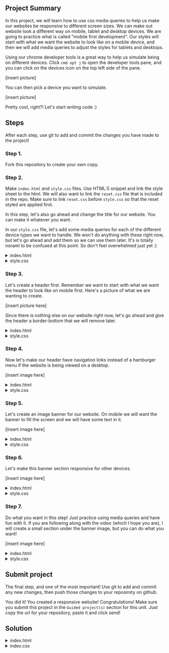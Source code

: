 ## Project Summary

In this project, we will learn how to use css media queries to help us make our websites be responsive to different screen sizes. We can make out website look a different way on mobile, tablet and desktop devices. We are going to practice what is called "mobile first development". Our styles will start with what we want the website to look like on a mobile device, and then we will add media queries to adjust the styles for tablets and desktops.

Using our chrome developer tools is a great way to help us simulate being on different devices. Click `cmd opt j` to open the developer tools pane, and you can click on the devices icon on the top left side of the pane.

[insert picture]

You can then pick a device you want to simulate.

[insert picture]

Pretty cool, right?! Let's start writing code :)

## Steps

After each step, use git to add and commit the changes you have made to the project!

### Step 1.

Fork this repository to create your own copy.

### Step 2.

Make `index.html` and `style.css` files. Use HTML:5 snippet and link the style sheet to the html. We will also want to link the `reset.css` file that is included in the repo. Make sure to link `reset.css` before `style.css` so that the reset styled are applied first.

In this step, let's also go ahead and change the title for our website. You can make it whatever you want.

In our `style.css` file, let's add some media queries for each of the different device types we want to handle. We won't do anything with these right now, but let's go ahead and add them so we can use them later. It's is totally noraml to be confused at this point. So don't feel overwhelmed just yet :)

<details>
<summary>index.html</summary>

```html
<!DOCTYPE html>
<html lang="en">
  <head>
    <meta charset="UTF-8" />
    <meta http-equiv="X-UA-Compatible" content="IE=edge" />
    <meta name="viewport" content="width=device-width, initial-scale=1.0" />
    <link rel="stylesheet" href="reset.css" />
    <link rel="stylesheet" href="style.css" />
    <title>Media Queries</title>
  </head>
</html>
```

</details>

<details>
<summary>style.css</summary>

```css
/* tablet */
@media screen and (min-width: 481px) {
}

/* small screens, laptops */
@media screen and (min-width: 769px) {
}

/* desktops, large screens */
@media screen and (min-width: 1025px) {
}

/* extra large screens, TV */
@media screen and (min-width: 1201px) {
}
```

</details>

### Step 3.

Let's create a header first. Remember we want to start with what we want the header to look like on mobile first. Here's a picture of what we are wanting to create.

[insert picture here]

Since there is nothing else on our website right now, let's go ahead and give the header a border-bottom that we will remove later.

<details>
<summary>index.html</summary>

```html
<!DOCTYPE html>
<html lang="en">
  <head>
    <meta charset="UTF-8" />
    <meta http-equiv="X-UA-Compatible" content="IE=edge" />
    <meta name="viewport" content="width=device-width, initial-scale=1.0" />
    <link rel="stylesheet" href="reset.css" />
    <link rel="stylesheet" href="style.css" />
    <title>Media Animations</title>
  </head>
  <body>
    <header>
      <h1>Thailand</h1>
      <div id="mobile-ham-menu"></div>
    </header>
  </body>
</html>
```

</details>

<details>
<summary>style.css</summary>

```css
header {
  position: fixed;
  width: 100%;
  background: white;
  padding: 16px;
  display: flex;
  justify-content: space-between;
  align-items: center;
  height: 80px;
  border-bottom: 1px solid black;
}

#mobile-ham-menu::after {
  content: "\2630";
  font-size: 24px;
}

/* tablet */
@media screen and (min-width: 481px) {
}

/* small screens, laptops */
@media screen and (min-width: 769px) {
}

/* desktops, large screens */
@media screen and (min-width: 1025px) {
}

/* extra large screens, TV */
@media screen and (min-width: 1201px) {
}
```

</details>

### Step 4.

Now let's make our header have navigation links instead of a hamburger menu if the website is being viewed on a desktop.

[insert image here]

<details>
<summary>index.html</summary>

```html
<!DOCTYPE html>
<html lang="en">
  <head>
    <meta charset="UTF-8" />
    <meta http-equiv="X-UA-Compatible" content="IE=edge" />
    <meta name="viewport" content="width=device-width, initial-scale=1.0" />
    <link rel="stylesheet" href="reset.css" />
    <link rel="stylesheet" href="style.css" />
    <title>Media Animations</title>
  </head>
  <body>
    <header>
      <h1>Thailand</h1>
      <div id="mobile-ham-menu"></div>
      <nav>
        <a href="#store">Store</a>
        <a href="#blog">Blog</a>
        <a href="#about">About</a>
        <a href="#contact">Contact</a>
      </nav>
    </header>
  </body>
</html>
```

</details>

<details>
<summary>style.css</summary>

```css
header {
  position: fixed;
  width: 100%;
  background: white;
  padding: 16px;
  display: flex;
  justify-content: space-between;
  align-items: center;
  height: 80px;
  border-bottom: 1px solid black;
}

#mobile-ham-menu::after {
  content: "\2630";
  font-size: 24px;
}

nav {
  display: none;
}

/* tablet */
@media screen and (min-width: 481px) {
}

/* small screens, laptops */
@media screen and (min-width: 769px) {
  #mobile-ham-menu {
    display: none;
  }

  nav {
    display: block;
  }
}

/* desktops, large screens */
@media screen and (min-width: 1025px) {
}

/* extra large screens, TV */
@media screen and (min-width: 1201px) {
}
```

</details>

### Step 5.

Let's create an image banner for our website. On mobile we will want the banner to fill the screen and we will have some text in it.

[insert image here]

<details>
<summary>index.html</summary>

```html
<!DOCTYPE html>
<html lang="en">
  <head>
    <meta charset="UTF-8" />
    <meta http-equiv="X-UA-Compatible" content="IE=edge" />
    <meta name="viewport" content="width=device-width, initial-scale=1.0" />
    <link rel="stylesheet" href="reset.css" />
    <link rel="stylesheet" href="style.css" />
    <title>Media Animations</title>
  </head>
  <body>
    <header>
      <h1>Thailand</h1>
      <div id="mobile-ham-menu"></div>
      <nav>
        <a href="#store">Store</a>
        <a href="#blog">Blog</a>
        <a href="#about">About</a>
        <a href="#contact">Contact</a>
      </nav>
    </header>
    <div id="content-wrapper">
      <div class="banner">
        <h1>Welcome</h1>
        <h1>to</h1>
        <h1>Thailand</h1>
      </div>
    </div>
  </body>
</html>
```

</details>

<details>
<summary>style.css</summary>

```css
header {
  position: fixed;
  width: 100%;
  background: white;
  padding: 16px;
  display: flex;
  justify-content: space-between;
  align-items: center;
  height: 80px;
  border-bottom: 1px solid black;
}

#mobile-ham-menu::after {
  content: "\2630";
  font-size: 24px;
}

nav {
  display: none;
}

#content-wrapper {
  padding-top: 80px;
}

.banner {
  background: linear-gradient(rgba(0, 0, 0, 0.4), rgba(0, 0, 0, 0.4)),
    url("https://images.unsplash.com/photo-1520250497591-112f2f40a3f4?ixid=MnwxMjA3fDB8MHxwaG90by1wYWdlfHx8fGVufDB8fHx8&ixlib=rb-1.2.1&auto=format&fit=crop&w=2250&q=80");
  width: 100%;
  height: calc(100vh - 80px);
  background-position: center;
  background-size: cover;
  color: white;
  display: flex;
  flex-direction: column;
  justify-content: center;
  align-items: center;
}

.banner h1 {
  font-size: 48px;
  line-height: 72px;
}

/* tablet */
@media screen and (min-width: 481px) {
}

/* small screens, laptops */
@media screen and (min-width: 769px) {
  #mobile-ham-menu {
    display: none;
  }

  nav {
    display: block;
  }
}

/* desktops, large screens */
@media screen and (min-width: 1025px) {
}

/* extra large screens, TV */
@media screen and (min-width: 1201px) {
}
```

</details>

### Step 6.

Let's make this banner section responsive for other devices.

[insert image here]

<details>
<summary>index.html</summary>

```html
<!DOCTYPE html>
<html lang="en">
  <head>
    <meta charset="UTF-8" />
    <meta http-equiv="X-UA-Compatible" content="IE=edge" />
    <meta name="viewport" content="width=device-width, initial-scale=1.0" />
    <link rel="stylesheet" href="reset.css" />
    <link rel="stylesheet" href="style.css" />
    <title>Media Animations</title>
  </head>
  <body>
    <header>
      <h1>Thailand</h1>
      <div id="mobile-ham-menu"></div>
      <nav>
        <a href="#store">Store</a>
        <a href="#blog">Blog</a>
        <a href="#about">About</a>
        <a href="#contact">Contact</a>
      </nav>
    </header>
    <div id="content-wrapper">
      <div class="banner">
        <h1>Welcome</h1>
        <h1>to</h1>
        <h1>Thailand</h1>
      </div>
    </div>
  </body>
</html>
```

</details>

<details>
<summary>style.css</summary>

```css
header {
  position: fixed;
  width: 100%;
  background: white;
  padding: 16px;
  display: flex;
  justify-content: space-between;
  align-items: center;
  height: 80px;
  border-bottom: 1px solid black;
}

#mobile-ham-menu::after {
  content: "\2630";
  font-size: 24px;
}

nav {
  display: none;
}

#content-wrapper {
  padding-top: 80px;
}

.banner {
  background: linear-gradient(rgba(0, 0, 0, 0.4), rgba(0, 0, 0, 0.4)),
    url("https://images.unsplash.com/photo-1520250497591-112f2f40a3f4?ixid=MnwxMjA3fDB8MHxwaG90by1wYWdlfHx8fGVufDB8fHx8&ixlib=rb-1.2.1&auto=format&fit=crop&w=2250&q=80");
  width: 100%;
  height: calc(100vh - 80px);
  background-position: center;
  background-size: cover;
  color: white;
  display: flex;
  flex-direction: column;
  justify-content: center;
  align-items: center;
}

.banner h1 {
  font-size: 48px;
  line-height: 72px;
}

/* tablet */
@media screen and (min-width: 481px) {
}

/* small screens, laptops */
@media screen and (min-width: 769px) {
  #mobile-ham-menu {
    display: none;
  }

  nav {
    display: block;
  }

  .banner {
    flex-direction: row;
  }

  .banner h1 {
    margin: 0 12px;
  }
}

/* desktops, large screens */
@media screen and (min-width: 1025px) {
  .banner h1 {
    font-size: 72px;
  }
}

/* extra large screens, TV */
@media screen and (min-width: 1201px) {
}
```

</details>

### Step 7.

Do what you want in this step! Just practice using media queries and have fun with it. If you are following along with the video (which I hope you are), I will create a small section under the banner image, but you can do what you want!

[insert image here]

<details>
<summary>index.html</summary>

```html
<!DOCTYPE html>
<html lang="en">
  <head>
    <meta charset="UTF-8" />
    <meta http-equiv="X-UA-Compatible" content="IE=edge" />
    <meta name="viewport" content="width=device-width, initial-scale=1.0" />
    <link rel="stylesheet" href="reset.css" />
    <link rel="stylesheet" href="style.css" />
    <title>Media Animations</title>
  </head>
  <body>
    <header>
      <h1>Thailand</h1>
      <div id="mobile-ham-menu"></div>
      <nav>
        <a href="#store">Store</a>
        <a href="#blog">Blog</a>
        <a href="#about">About</a>
        <a href="#contact">Contact</a>
      </nav>
    </header>
    <div id="content-wrapper">
      <div class="banner">
        <h1>Welcome</h1>
        <h1>to</h1>
        <h1>Thailand</h1>
      </div>
      <section>
        <h1>My Favorite Place</h1>
        Lorem ipsum dolor sit amet consectetur adipisicing elit. Dolorum ea esse
        nulla, exercitationem voluptatem, nobis perspiciatis obcaecati
        voluptates nihil molestias corporis dolor ipsa aspernatur expedita
        cupiditate delectus! Amet, ad facere.
      </section>
    </div>
  </body>
</html>
```

</details>

<details>
<summary>style.css</summary>

```css
header {
  position: fixed;
  width: 100%;
  background: white;
  padding: 16px;
  display: flex;
  justify-content: space-between;
  align-items: center;
  height: 80px;
  border-bottom: 1px solid black;
}

#mobile-ham-menu::after {
  content: "\2630";
  font-size: 24px;
}

nav {
  display: none;
}

#content-wrapper {
  padding-top: 80px;
}

.banner {
  background: linear-gradient(rgba(0, 0, 0, 0.4), rgba(0, 0, 0, 0.4)),
    url("https://images.unsplash.com/photo-1520250497591-112f2f40a3f4?ixid=MnwxMjA3fDB8MHxwaG90by1wYWdlfHx8fGVufDB8fHx8&ixlib=rb-1.2.1&auto=format&fit=crop&w=2250&q=80");
  width: 100%;
  height: calc(100vh - 80px);
  background-position: center;
  background-size: cover;
  color: white;
  display: flex;
  flex-direction: column;
  justify-content: center;
  align-items: center;
}

.banner h1 {
  font-size: 48px;
  line-height: 72px;
}

section {
  padding: 24px 16px;
}

section h1 {
  font-size: 28px;
  margin-bottom: 24px;
}

/* tablet */
@media screen and (min-width: 481px) {
}

/* small screens, laptops */
@media screen and (min-width: 769px) {
  #mobile-ham-menu {
    display: none;
  }

  nav {
    display: block;
  }

  .banner {
    flex-direction: row;
  }

  .banner h1 {
    margin: 0 12px;
  }

  section {
    padding: 48px 32px;
  }

  section h1 {
    font-size: 32px;
    margin-bottom: 24px;
  }
}

/* desktops, large screens */
@media screen and (min-width: 1025px) {
  .banner h1 {
    font-size: 72px;
  }
}

/* extra large screens, TV */
@media screen and (min-width: 1201px) {
}
```

</details>

## Submit project

The final step, and one of the most important! Use git to add and commit any new changes, then push those changes to your reposiroty on github.

You did it! You created a responsive website! Congratulations! Make sure you submit this project in the `Guided project(s)` section for this unit. Just copy the url for your repository, paste it and click send!

## Solution

<details>

<summary>index.html</summary>

```html
<!DOCTYPE html>
<html lang="en">
  <head>
    <meta charset="UTF-8" />
    <meta http-equiv="X-UA-Compatible" content="IE=edge" />
    <meta name="viewport" content="width=device-width, initial-scale=1.0" />
    <link rel="stylesheet" href="reset.css" />
    <link rel="stylesheet" href="style.css" />
    <title>Media Animations</title>
  </head>
  <body>
    <header>
      <h1>Thailand</h1>
      <div id="mobile-ham-menu"></div>
      <nav>
        <a href="#store">Store</a>
        <a href="#blog">Blog</a>
        <a href="#about">About</a>
        <a href="#contact">Contact</a>
      </nav>
    </header>
    <div id="content-wrapper">
      <div class="banner">
        <h1>Welcome</h1>
        <h1>to</h1>
        <h1>Thailand</h1>
      </div>
      <section>
        <h1>My Favorite Place</h1>
        Lorem ipsum dolor sit amet consectetur adipisicing elit. Dolorum ea esse
        nulla, exercitationem voluptatem, nobis perspiciatis obcaecati
        voluptates nihil molestias corporis dolor ipsa aspernatur expedita
        cupiditate delectus! Amet, ad facere.
      </section>
    </div>
  </body>
</html>
```

</details>

<details>

<summary>index.css</summary>

```css
body {
  display: flex;
  flex-direction: column;
  height: 100vh;
}

header {
  background: white;
  padding: 16px;
  display: flex;
  justify-content: space-between;
  align-items: center;
  height: 80px;
}

#mobile-ham-menu::after {
  content: "\2630";
  font-size: 24px;
}

#content-wrapper {
  flex: 1;
  overflow: auto;
}

.banner {
  background: linear-gradient(rgba(0, 0, 0, 0.4), rgba(0, 0, 0, 0.4)),
    url("https://images.unsplash.com/photo-1520250497591-112f2f40a3f4?ixid=MnwxMjA3fDB8MHxwaG90by1wYWdlfHx8fGVufDB8fHx8&ixlib=rb-1.2.1&auto=format&fit=crop&w=2250&q=80");
  width: 100%;
  height: 100%;
  background-position: center;
  background-size: cover;
  color: white;
  display: flex;
  flex-direction: column;
  justify-content: center;
  align-items: center;
}

.banner h1 {
  font-size: 48px;
  line-height: 72px;
}

nav {
  display: none;
}

section {
  padding: 24px 16px;
}

section h1 {
  font-size: 28px;
  margin-bottom: 24px;
}

/* tablet */
@media screen and (min-width: 481px) {
  .banner {
    height: 500px;
  }
}

/* small screens, laptops */
@media screen and (min-width: 769px) {
  #mobile-ham-menu {
    display: none;
  }

  nav {
    display: block;
  }

  .banner {
    flex-direction: row;
  }

  .banner h1 {
    margin: 0 12px;
  }

  section {
    padding: 48px 32px;
  }

  section h1 {
    font-size: 32px;
    margin-bottom: 24px;
  }
}

/* desktops, large screens */
@media screen and (min-width: 1025px) {
  .banner h1 {
    font-size: 72px;
  }
}

/* extra large screens, TV */
@media screen and (min-width: 1201px) {
}
```

</details>
